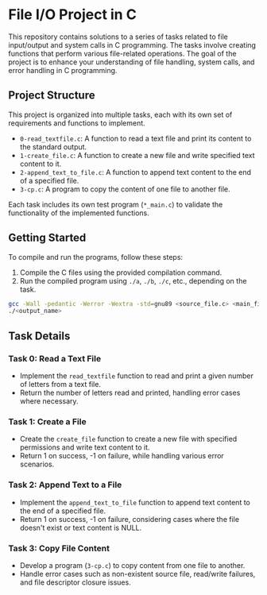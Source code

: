 # File I/O Project in C

This repository contains solutions to a series of tasks related to file input/output and system calls in C programming. The tasks involve creating functions that perform various file-related operations. The goal of the project is to enhance your understanding of file handling, system calls, and error handling in C programming.

## Project Structure

This project is organized into multiple tasks, each with its own set of requirements and functions to implement.

- `0-read_textfile.c`: A function to read a text file and print its content to the standard output.
- `1-create_file.c`: A function to create a new file and write specified text content to it.
- `2-append_text_to_file.c`: A function to append text content to the end of a specified file.
- `3-cp.c`: A program to copy the content of one file to another file.

Each task includes its own test program (`*_main.c`) to validate the functionality of the implemented functions.

## Getting Started

To compile and run the programs, follow these steps:

1. Compile the C files using the provided compilation command.
2. Run the compiled program using `./a`, `./b`, `./c`, etc., depending on the task.

```bash
gcc -Wall -pedantic -Werror -Wextra -std=gnu89 <source_file.c> <main_file.c> -o <output_name>
./<output_name>
```

## Task Details

### Task 0: Read a Text File

- Implement the `read_textfile` function to read and print a given number of letters from a text file.
- Return the number of letters read and printed, handling error cases where necessary. 

### Task 1: Create a File

- Create the `create_file` function to create a new file with specified permissions and write text content to it.
- Return 1 on success, -1 on failure, while handling various error scenarios.

### Task 2: Append Text to a File

- Implement the `append_text_to_file` function to append text content to the end of a specified file.
- Return 1 on success, -1 on failure, considering cases where the file doesn't exist or text content is NULL.

### Task 3: Copy File Content

- Develop a program (`3-cp.c`) to copy content from one file to another.
- Handle error cases such as non-existent source file, read/write failures, and file descriptor closure issues.

 

 

